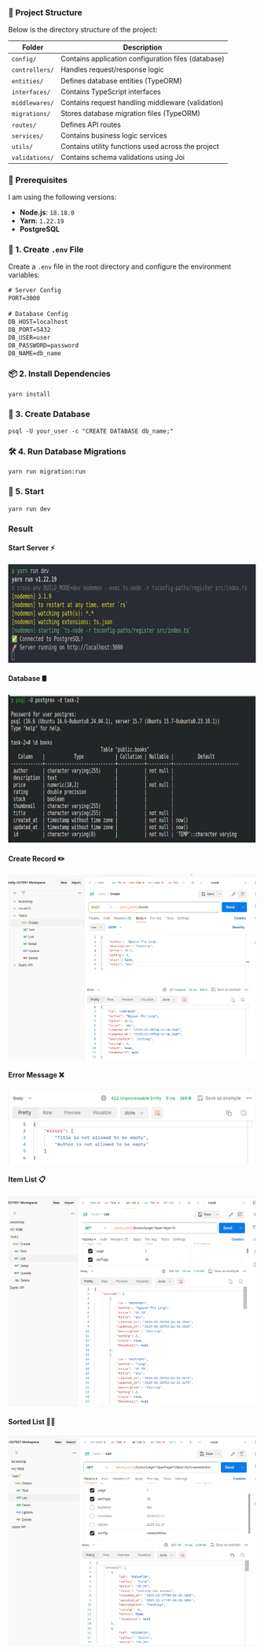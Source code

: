 ### 📂 Project Structure

Below is the directory structure of the project:

| Folder         | Description |
|---------------|------------------------------------------------|
| `config/`      | Contains application configuration files (database) |
| `controllers/` | Handles request/response logic |
| `entities/`    | Defines database entities (TypeORM) |
| `interfaces/`  | Contains TypeScript interfaces |
| `middlewares/` | Contains request handling middleware (validation) |
| `migrations/`  | Stores database migration files (TypeORM) |
| `routes/`      | Defines API routes |
| `services/`    | Contains business logic services |
| `utils/`       | Contains utility functions used across the project |
| `validations/` | Contains schema validations using Joi |


### 📌 Prerequisites

I am using the following versions:

- **Node.js**: `18.18.0`
- **Yarn**: `1.22.19`
- **PostgreSQL**

### 📄 1. Create `.env` File

Create a `.env` file in the root directory and configure the environment variables:

```env
# Server Config
PORT=3000

# Database Config
DB_HOST=localhost
DB_PORT=5432
DB_USER=user
DB_PASSWORD=password
DB_NAME=db_name
```

### 📦 2. Install Dependencies
```
yarn install
```

### 🎯 3. Create Database
```
psql -U your_user -c "CREATE DATABASE db_name;"
```

### 🛠 4. Run Database Migrations
```
yarn run migration:run
```

### 🚀 5. Start
```
yarn run dev
```

### Result

#### Start Server ⚡

<img src="./public/start.png" alt="Start Server" width="700" height="200">

#### Database 🛢️

<img src="./public/database.png" alt="Database" width="700" height="300">

#### Create Record ✏️

<img src="./public/create.png" alt="Create" width="full" height="full">

#### Error Message ❌

<img src="./public/error.png" alt="Error Message" width="full" height="full">

#### Item List 📋

<img src="./public/list.png" alt="List" width="full" height="full">

#### Sorted List 🔽🔼

<img src="./public/list_order.png" alt="List With Sort" width="full" height="full">